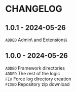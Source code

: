 <!-- 
    Changelog created using Cooke:
    https://github.com/APrettyCoolProgram/Cooke
-->

# CHANGELOG

## 1.0.1 - 2024-05-26

`ADDED` Admin\ and Extensions\  

## 1.0.0 - 2024-05-26

`ADDED` Framework directories  
`ADDED` The rest of the logic  
`FIX` Force log directory creation  
`FIXED` Repository zip download  
